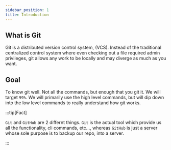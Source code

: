 ```yaml
---
sidebar_position: 1
title: Introduction
---
```


## What is Git
Git is a distributed version control system, (VCS). Instead of the traditional centralized control system where even checking out a file required admin privileges, git allows any work to be locally and may diverge as much as you want.

## Goal
To know git well. Not all the commands, but enough that you git it. We will target `99%`. We will primarily use the high level commands, but will dip down into the low level commands to really understand how git works.

:::tip[Fact]

`Git` and `GitHub` are 2 differnt things. `Git` is the actual tool which provide us all the functionality, cli commands, etc..., whereas `GitHub` is just a server whose sole purpose is to backup our repo, into a server.

:::